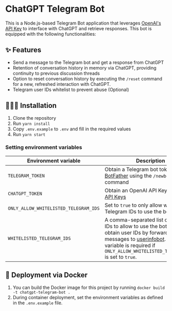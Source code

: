 # ChatGPT Telegram Bot

This is a Node.js-based Telegram Bot application that leverages [OpenAI's API Key](https://platform.openai.com/account/api-keys) to interface with ChatGPT and retrieve responses. This bot is equipped with the following functionalities:


## ✨ Features
- Send a message to the Telegram bot and get a response from ChatGPT
- Retention of conversation history in memory via ChatGPT, providing continuity to previous discussion threads
- Option to reset conversation history by executing the `/reset` command for a new, refreshed interaction with ChatGPT.
- Telegram user IDs whitelist to prevent abuse (Optional)

## 🧑🏻‍💻 Installation

1. Clone the repository
2. Run `yarn install`
3. Copy `.env.example` to `.env` and fill in the required values
4. Run `yarn start`

### Setting environment variables
| Environment variable  | Description |
| ------------- | ------------- |
| `TELEGRAM_TOKEN`  | Obtain a Telegram bot token from [BotFather](https://t.me/BotFather) using the `/newbot` command  |
| `CHATGPT_TOKEN`  | Obtain an OpenAI API Key from the [API Keys](https://platform.openai.com/account/api-keys) |
| `ONLY_ALLOW_WHITELISTED_TELEGRAM_IDS` | Set to `true` to only allow whitelisted Telegram IDs to use the bot |
| `WHITELISTED_TELEGRAM_IDS` | A comma-separated list of Telegram IDs to allow to use the bot. You can obtain user IDs by forwarding messages to [userinfobot](https://t.me/userinfobot). This variable is required if `ONLY_ALLOW_WHITELISTED_TELEGRAM_IDS` is set to `true`. |

## 🐳 Deployment via Docker

1. You can build the Docker image for this project by running `docker build -t chatgpt-telegram-bot .`
2. During container deployment, set the environment variables as defined in the `.env.example` file.
